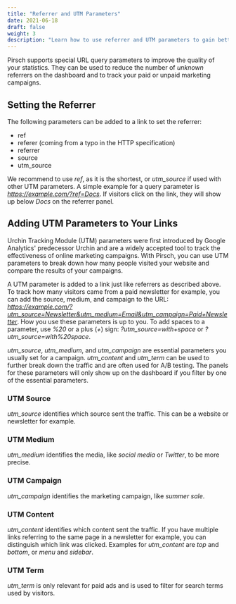 ```yaml
---
title: "Referrer and UTM Parameters"
date: 2021-06-18
draft: false
weight: 3
description: "Learn how to use referrer and UTM parameters to gain better insight on your traffic."
---
```


Pirsch supports special URL query parameters to improve the quality of your statistics. They can be used to reduce the number of *unknown* referrers on the dashboard and to track your paid or unpaid marketing campaigns.

## Setting the Referrer

The following parameters can be added to a link to set the referrer:

* ref
* referer (coming from a typo in the HTTP specification)
* referrer
* source
* utm_source

We recommend to use *ref*, as it is the shortest, or *utm_source* if used with other UTM parameters. A simple example for a query parameter is *https://example.com/?ref=Docs*. If visitors click on the link, they will show up below *Docs* on the referrer panel.

## Adding UTM Parameters to Your Links

Urchin Tracking Module (UTM) parameters were first introduced by Google Analytics' predecessor Urchin and are a widely accepted tool to track the effectiveness of online marketing campaigns. With Pirsch, you can use UTM parameters to break down how many people visited your website and compare the results of your campaigns.

A UTM parameter is added to a link just like referrers as described above. To track how many visitors came from a paid newsletter for example, you can add the source, medium, and campaign to the URL: *https://example.com/?utm_source=Newsletter&utm_medium=Email&utm_campaign=Paid+Newsletter*. How you use these parameters is up to you. To add spaces to a parameter, use *%20* or a plus (*+*) sign: *?utm_source=with+space* or *?utm_source=with%20space*.

*utm_source*, *utm_medium*, and *utm_campaign* are essential parameters you usually set for a campaign. *utm_content* and *utm_term* can be used to further break down the traffic and are often used for A/B testing. The panels for these parameters will only show up on the dashboard if you filter by one of the essential parameters.

### UTM Source

*utm_source* identifies which source sent the traffic. This can be a website or newsletter for example.

### UTM Medium

*utm_medium* identifies the media, like *social media* or *Twitter*, to be more precise.

### UTM Campaign

*utm_campaign* identifies the marketing campaign, like *summer sale*.

### UTM Content

*utm_content* identifies which content sent the traffic. If you have multiple links referring to the same page in a newsletter for example, you can distinguish which link was clicked. Examples for *utm_content* are *top* and *bottom*, or *menu* and *sidebar*.

### UTM Term

*utm_term* is only relevant for paid ads and is used to filter for search terms used by visitors.
